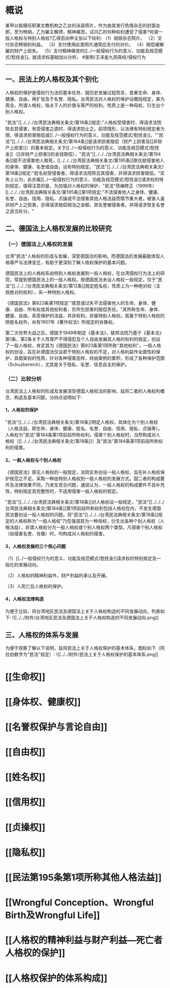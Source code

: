 # 概说

某甲以偷摄任职某文教机构之乙女的泳装照片，作为由其发行色情杂志的封面女郎，至为畅销，乙为雇主解骋，精神痛苦。试问乙的何种权利遭受了侵害?何谓一般人格权与特别人格权?乙得否向甲主张以下权利∶
（1）销毁杂志照片。
（2）交付杂志畅销的利益。
（3）支付使用此类照片通常应支付的对价。
（4）赔偿被解雇的财产上损失。
（5）支付精神痛苦的[[../一般侵权行为的意义、功能及规范模式/慰抚金]]。就请求权基础加以分析。 #案例/王泽鉴九阴真经/侵权行为 
___

## 一、民法上的人格权及其个别化

人格权的保护是侵权行为法的基本任务，就历史发展过程而言，首重生命、身体、健康、自由，再扩张及于名誉、隐私。台湾民法对人格权的保护设概括规定，甚为周全。所谓人格权，指关于人的价值与尊严的权利，性质上是一种母权，衍生出个别人格权。

"民法"[[../../../台湾民法典相关条文/第18条]]规定;"人格权受侵害时，得请求法院除去其侵害，有受侵害之虞时，得请求防止之。前项情形，以法律有特别规定者为限，得请求损害赔偿或[[../一般侵权行为的意义、功能及规范模式/慰抚金]]。""民法"[[../../../台湾民法典相关条文/第184条]]是请求损害赔偿（财产上损害及[[非财产上损害]]）的基本规定。关于[[../一般侵权行为的意义、功能及规范模式/慰抚金]]（[[非财产上损害]]的金钱赔偿），"民法"[[../../../台湾民法典相关条文/第194条]]就不法侵害他人致死，[[../../../台湾民法典相关条文/第195条]]原仅就侵害他人的身体、健康、名誉或自由，设有特别规定。"民法"[[../../../台湾民法典相关条文/第19条]]规定∶"姓名权受侵害者，得请求法院除去其侵害，并得请求损害赔偿。"实务上认为，此亦属[[../一般侵权行为的意义、功能及规范模式/慰抚金]]请求权的特别规定。值得注意的是，为加强对人格权的保护，"民法"债编修正（1999年）[[../../../台湾民法典相关条文/第195条]]第1项规定;"不法侵害他人之身体、健康、名誉、自由、信用、隐私、贞操或不法侵害其他人格法益而情节重大者，被害人虽非财产上之损害，亦得请求赔偿相当之金额，其名誉被侵害者，并得请求恢复名誉之适当处分。"

## 二、德国法上人格权发展的比较研究

### （一）德国法上人格权的发展

台湾"民法"人格权的形成与发展，深受德国法的影响。而德国法的发展最能体现人格尊严与法律变迁，有助于更深刻了解人格权保护的基本问题。

德国民法上的人格权系由特别人格权发展到一般人格权，在台湾侵权行为法上的研究，常提到德国民法上的一般人格权。按德国民法未设人格权一般规定，仅于"民法"[[../../../台湾民法典相关条文/第12条]]规定姓名权，性质上为一种绝对权（主观绝对的权利），系一种特别人格权。

《德国民法》第823条第1项规定∶"故意或过失不法侵害他人的生命、身体、健康、自由、所有权或其他权利者，负所生损害的赔偿责任。"其所称生命、身体、健康、自由，系受保护的法益，并非权利，非属特别人格权。其属于特别人格权的除姓名权外，尚有1907年《著作权法》所规定的肖像权。

第二次世界大战之后，德国于1949年制定《基本法》，联邦法院乃基于《基本法》第1条、第2条关于人性尊严不得侵犯及个人自由发展其人格的权利的规定，创设了一般人格权，肯定其为《德国民法》第823条第1项所称"其他权利"。一般人格权的创设，旨在补德国法仅设若干特别人格权的不足，对人格利益作全面性的保护，具框架权的性质，针对各种侵害态样，经由案例的累积，形成了各种保护范围（Schuzbereich），尤其是关于隐私、名誉、信息自主的保护。

### （二）比较分析

台湾民法上人格权的形成及发展深受德国人格权法的影响，兹将二者的人格权利概念、构造及基本问题，分四点说明如下∶

#### 1，人格权的保护

"民法"[[../../../台湾民法典相关条文/第18条]]明定人格权，具体化为个别人格权（人格法益，即生命、身体、健康、姓名、名誉、自由、信用、隐私、贞操等）。人格权为"民法"第184条第1项前段所称权利，侵害个别人格权时，当然构成对人格权（[[../../../台湾民法典相关条文/第18条]]）及"民法"第184条第1项前段所称权利的侵害。

#### 2，一般人格权与个别人格权

《德国民法》原无人格权的一般规定，法院实务创设一般人格权，旨在补人格权保护规范之不足，采取一种由特别人格权到一般人格权的发展方式。因二者的构成要件及法律效果不同，乃发生竞合问题，通说认为，一般人格权的构成要件不具补充性，特别规定具完整性时，不适用侵害一般人格权的规定。

"民法"[[../../../台湾民法典相关条文/第18条]]对人格权设一般规定，"民法"[[../../../台湾民法典相关条文/第184条]]第1项前段所称权利包括人格权在内，不发生德国民法要创设一般人格权的问题。将"民法"[[../../../台湾民法典相关条文/第18条]]规定的人格权称为"一般人格权"乃在强调其为一种母权，衍生出各种个别人格权（人格法益），非谓人格权分为一般人格权或个别人格权两个类型。凡侵害个别人格权（如侵害名誉、肖像）时，均构成对人格权的侵害。

#### 3，人格权发展的三个核心问题

（1）[[../一般侵权行为的意义、功能及规范模式/慰抚金]]请求权的特别规定及一般化的发展动向。

（2）人格权的精神利益外，财产利益的承认及开展。

（3）人死亡后人格权的保护。

#### 4，人格权法律构造

为便于比较，将台湾地区民法及德国法上关于人格权构造的不同发展动向，列表如下∶
![[../../附件/台湾地区民法及德国法上关于人格权构造的不同发展动向.png]]

## 三、人格权的体系与发展

为便于观察了解以下说明，兹将民法上关于人格权保护的基本体系，图标如下（阿拉伯数字为"民法"规定）∶
![[../../附件/民法上关于人格权保护的基本体系.png]]

# [[生命权]]
# [[身体权、健康权]]
# [[名誉权保护与言论自由]]
# [[自由权]]
# [[姓名权]]
# [[信用权]]
# [[贞操权]]
# [[隐私权]]
# [[民法第195条第1项所称其他人格法益]]
# [[Wrongful Conception、Wrongful Birth及Wrongful Life]]
# [[人格权的精神利益与财产利益—死亡者人格权的保护]]
# [[人格权保护的体系构成]]
 